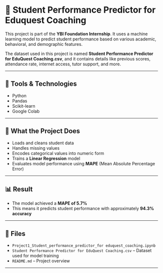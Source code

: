 # 📘 Student Performance Predictor for Eduquest Coaching

This project is part of the **YBI Foundation Internship**. It uses a machine learning model to predict student performance based on various academic, behavioral, and demographic features.

The dataset used in this project is named **Student Performance Predictor for EduQuest Coaching.csv**, and it contains details like previous scores, attendance rate, internet access, tutor support, and more.

---

## 🔧 Tools & Technologies
- Python  
- Pandas  
- Scikit-learn  
- Google Colab 

---

## 🧠 What the Project Does
- Loads and cleans student data  
- Handles missing values  
- Encodes categorical values into numeric form  
- Trains a **Linear Regression** model  
- Evaluates model performance using **MAPE** (Mean Absolute Percentage Error)

---

## 📊 Result
- The model achieved a **MAPE of 5.7%**
- This means it predicts student performance with approximately **94.3% accuracy**

---

## 📁 Files
- `Project1_Student_performance_predictor_for eduquest_coaching.ipynb` 
- `Student Performance Predictor for EduQuest Coaching.csv` – Dataset used for model training
- `README.md` – Project overview

---
